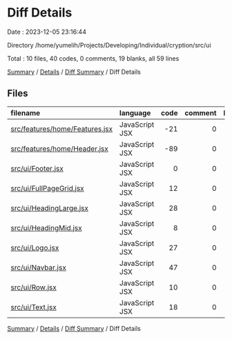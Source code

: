 # Diff Details

Date : 2023-12-05 23:16:44

Directory /home/yumelih/Projects/Developing/Individual/cryption/src/ui

Total : 10 files,  40 codes, 0 comments, 19 blanks, all 59 lines

[Summary](results.md) / [Details](details.md) / [Diff Summary](diff.md) / Diff Details

## Files
| filename | language | code | comment | blank | total |
| :--- | :--- | ---: | ---: | ---: | ---: |
| [src/features/home/Features.jsx](/src/features/home/Features.jsx) | JavaScript JSX | -21 | 0 | -4 | -25 |
| [src/features/home/Header.jsx](/src/features/home/Header.jsx) | JavaScript JSX | -89 | 0 | -7 | -96 |
| [src/ui/Footer.jsx](/src/ui/Footer.jsx) | JavaScript JSX | 0 | 0 | 1 | 1 |
| [src/ui/FullPageGrid.jsx](/src/ui/FullPageGrid.jsx) | JavaScript JSX | 12 | 0 | 3 | 15 |
| [src/ui/HeadingLarge.jsx](/src/ui/HeadingLarge.jsx) | JavaScript JSX | 28 | 0 | 4 | 32 |
| [src/ui/HeadingMid.jsx](/src/ui/HeadingMid.jsx) | JavaScript JSX | 8 | 0 | 3 | 11 |
| [src/ui/Logo.jsx](/src/ui/Logo.jsx) | JavaScript JSX | 27 | 0 | 6 | 33 |
| [src/ui/Navbar.jsx](/src/ui/Navbar.jsx) | JavaScript JSX | 47 | 0 | 6 | 53 |
| [src/ui/Row.jsx](/src/ui/Row.jsx) | JavaScript JSX | 10 | 0 | 3 | 13 |
| [src/ui/Text.jsx](/src/ui/Text.jsx) | JavaScript JSX | 18 | 0 | 4 | 22 |

[Summary](results.md) / [Details](details.md) / [Diff Summary](diff.md) / Diff Details